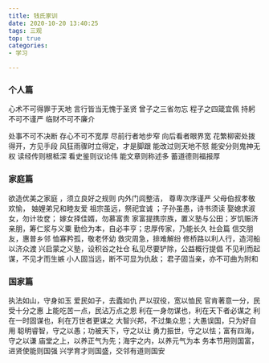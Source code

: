 ```yaml
---
title: 钱氏家训
date: 2020-10-20 13:40:25
tags: 三观
top: true
categories:
- 学习

---
```


### 个人篇
心术不可得罪于天地 言行皆当无愧于圣贤
曾子之三省勿忘 程子之四箴宜佩
持躬不可不谨严 临财不可不廉介
<!-- more -->
处事不可不决断 存心不可不宽厚
尽前行者地步窄 向后看者眼界宽
花繁柳密处拨得开，方见手段
风狂雨骤时立得定，才是脚跟
能改过则天地不怒 能安分则鬼神无权
读经传则根柢深 看史鉴则议论伟
能文章则称述多 蓄道德则福报厚

### 家庭篇
欲造优美之家庭 ，须立良好之规则
内外门闾整洁， 尊卑次序谨严
父母伯叔孝敬欢愉， 妯娌弟兄和睦友爱
祖宗虽远，祭祀宜诚 ；子孙虽愚，诗书须读
娶媳求淑女，勿计妆奁； 嫁女择佳婿，勿慕富贵
家富提携宗族，置义塾与公田；岁饥赈济亲朋，筹仁浆与义粟
勤俭为本，自必丰亨；忠厚传家，乃能长久
社会篇
信交朋友，惠普乡邻
恤寡矜孤，敬老怀幼
救灾周急，排难解纷
修桥路以利人行，造河船以济众渡
兴启蒙之义塾，设积谷之社仓
私见尽要铲除，公益概行提倡
不见利而起谋，不见才而生嫉
小人固当远，断不可显为仇敌； 君子固当亲，亦不可曲为附和
### 国家篇
执法如山，守身如玉
爱民如子，去蠹如仇
严以驭役，宽以恤民
官肯著意一分，民受十分之惠
上能吃苦一点，民沾万点之恩
利在一身勿谋也，利在天下者必谋之
利在一时固谋也，利在万世者更谋之
大智兴邦，不过集众思；大愚误国，只为好自用
聪明睿智，守之以愚；功被天下，守之以让
勇力振世，守之以怯；富有四海，守之以谦
庙堂之上，以养正气为先；海宇之内，以养元气为本
务本节用则国富，进贤使能则国强
兴学育才则国盛，交邻有道则国安